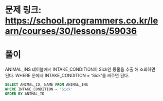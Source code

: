 # 문제 링크: https://school.programmers.co.kr/learn/courses/30/lessons/59036
# 풀이
ANIMAL_INS 테이블에서 INTAKE_CONDITION이 Sick인 동물을 추출 해 조회하면 된다. WHERE 문에서 INTAKE_CONDITION = 'Sick'를 써주면 된다.

```sql
SELECT ANIMAL_ID, NAME FROM ANIMAL_INS
WHERE INTAKE_CONDITION = 'Sick'
ORDER BY ANIMAL_ID
```